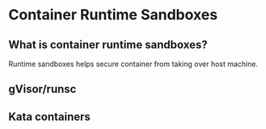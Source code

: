 # Container Runtime Sandboxes

## What is container runtime sandboxes?

Runtime sandboxes helps secure container from taking over host machine.

## gVisor/runsc

## Kata containers
